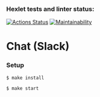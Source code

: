 ### Hexlet tests and linter status:
[![Actions Status](https://github.com/Anitnelav01/frontend-project-12/actions/workflows/hexlet-check.yml/badge.svg)](https://github.com/Anitnelav01/frontend-project-12/actions)
[![Maintainability](https://api.codeclimate.com/v1/badges/6afd6916225d798576a9/maintainability)](https://codeclimate.com/github/Anitnelav01/frontend-project-12/maintainability)

# Chat (Slack)

### Setup

```
$ make install
```
```
$ make start
```